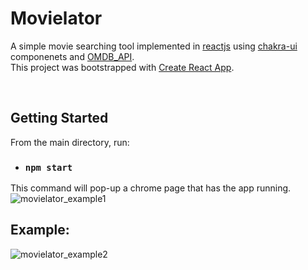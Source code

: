 # Movielator
A simple movie searching tool implemented in [reactjs](https://reactjs.org/) using [chakra-ui](https://chakra-ui.com/) componenets and [OMDB_API](http://www.omdbapi.com/). \
This project was bootstrapped with [Create React App](https://github.com/facebook/create-react-app).

&nbsp; 

## Getting Started
From the main directory, run:

- ### `npm start`

This command will pop-up a chrome page that has the app running.
![movielator_example1](https://user-images.githubusercontent.com/43296450/120092287-74557480-c11a-11eb-8788-2d79e798ab3c.png)

## Example:
![movielator_example2](https://user-images.githubusercontent.com/43296450/120092289-7586a180-c11a-11eb-9407-f0717094db74.png)
